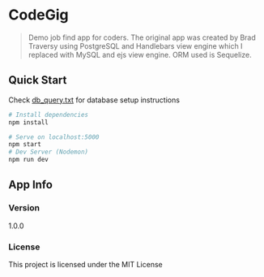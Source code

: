# CodeGig

> Demo job find app for coders. The original app was created by Brad Traversy using PostgreSQL and Handlebars view engine which I replaced with MySQL and ejs view engine. ORM used is Sequelize.

## Quick Start
Check [db_query.txt](db_query.txt) for database setup instructions

``` bash
# Install dependencies
npm install

# Serve on localhost:5000
npm start
# Dev Server (Nodemon)
npm run dev
```

## App Info

### Version

1.0.0

### License

This project is licensed under the MIT License
